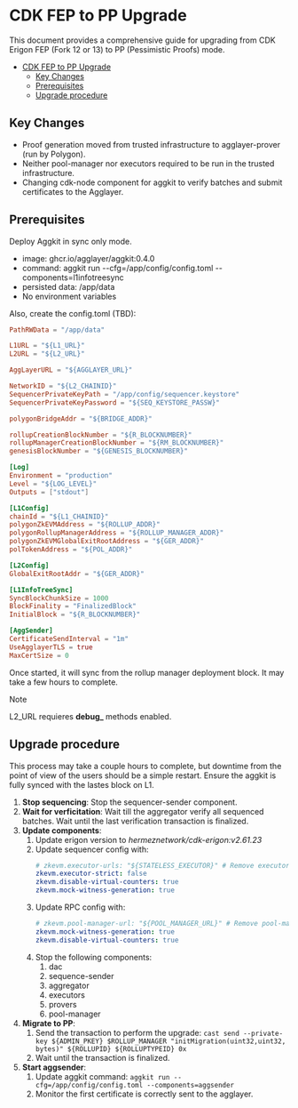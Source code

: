 # CDK FEP to PP Upgrade

This document provides a comprehensive guide for upgrading from CDK Erigon FEP (Fork 12 or 13) to PP (Pessimistic Proofs) mode.

- [CDK FEP to PP Upgrade](#cdk-fep-to-pp-upgrade)
  - [Key Changes](#key-changes)
  - [Prerequisites](#prerequisites)
  - [Upgrade procedure](#upgrade-procedure)

## Key Changes
- Proof generation moved from trusted infrastructure to agglayer-prover (run by Polygon).
- Neither pool-manager nor executors required to be run in the trusted infrastructure.
- Changing cdk-node component for aggkit to verify batches and submit certificates to the Agglayer.

## Prerequisites

Deploy Aggkit in sync only mode.

* image: ghcr.io/agglayer/aggkit:0.4.0
* command: aggkit run --cfg=/app/config/config.toml --components=l1infotreesync
* persisted data: /app/data
* No environment variables

Also, create the config.toml (TBD):
```toml
PathRWData = "/app/data"

L1URL = "${L1_URL}"
L2URL = "${L2_URL}"

AggLayerURL = "${AGGLAYER_URL}"

NetworkID = "${L2_CHAINID}"
SequencerPrivateKeyPath = "/app/config/sequencer.keystore"
SequencerPrivateKeyPassword = "${SEQ_KEYSTORE_PASSW}"

polygonBridgeAddr = "${BRIDGE_ADDR}"

rollupCreationBlockNumber = "${R_BLOCKNUMBER}"
rollupManagerCreationBlockNumber = "${RM_BLOCKNUMBER}"
genesisBlockNumber = "${GENESIS_BLOCKNUMBER}"

[Log]
Environment = "production"
Level = "${LOG_LEVEL}"
Outputs = ["stdout"]

[L1Config]
chainId = "${L1_CHAINID}"
polygonZkEVMAddress = "${ROLLUP_ADDR}"
polygonRollupManagerAddress = "${ROLLUP_MANAGER_ADDR}"
polygonZkEVMGlobalExitRootAddress = "${GER_ADDR}"
polTokenAddress = "${POL_ADDR}"

[L2Config]
GlobalExitRootAddr = "${GER_ADDR}"

[L1InfoTreeSync]
SyncBlockChunkSize = 1000
BlockFinality = "FinalizedBlock"
InitialBlock = "${R_BLOCKNUMBER}"

[AggSender]
CertificateSendInterval = "1m"
UseAgglayerTLS = true
MaxCertSize = 0
```

Once started, it will sync from the rollup manager deployment block. It may take a few hours to complete.

> [!NOTE]
> L2_URL requieres **debug_** methods enabled.

## Upgrade procedure

This process may take a couple hours to complete, but downtime from the point of view of the users should be a simple restart. Ensure the aggkit is fully synced with the lastes block on L1.

1. **Stop sequencing**: Stop the sequencer-sender component.
2. **Wait for verficitation**: Wait till the aggregator verify all sequenced batches. Wait until the last verification transaction is finalized.
3. **Update components**:
   1. Update erigon version to _hermeznetwork/cdk-erigon:v2.61.23_
   2. Update sequencer config with:
      ```yaml
      # zkevm.executor-urls: "${STATELESS_EXECUTOR}" # Remove executors
      zkevm.executor-strict: false
      zkevm.disable-virtual-counters: true
      zkevm.mock-witness-generation: true
      ```
   3. Update RPC config with:
      ```yaml
      # zkevm.pool-manager-url: "${POOL_MANAGER_URL}" # Remove pool-manager-url
      zkevm.mock-witness-generation: true
      zkevm.disable-virtual-counters: true
      ```
   4. Stop the following components:
      1. dac
      2. sequence-sender
      3. aggregator
      4. executors
      5. provers
      6. pool-manager
4. **Migrate to PP**:
   1. Send the transaction to perform the upgrade: `cast send --private-key ${ADMIN_PKEY} $ROLLUP_MANAGER "initMigration(uint32,uint32, bytes)" ${ROLLUPID} ${ROLLUPTYPEID} 0x`
   2. Wait until the transaction is finalized.
5. **Start aggsender**:
   1. Update aggkit command: `aggkit run --cfg=/app/config/config.toml --components=aggsender`
   2. Monitor the first certificate is correctly sent to the agglayer.
